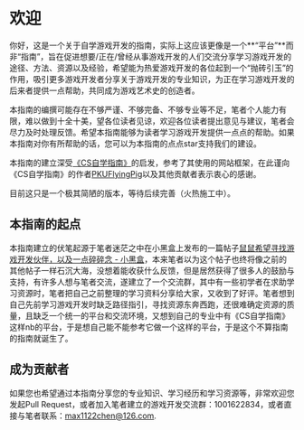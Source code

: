 # 欢迎

你好，这是一个关于自学游戏开发的指南，实际上这应该更像是一个**“平台”**而非“指南”，旨在促进想要/正在/曾经从事游戏开发的人们交流分享学习游戏开发的途径、方法、资源以及经验，希望能为热爱游戏开发的各位起到一个“抛砖引玉”的作用，吸引更多游戏开发者分享关于游戏开发的专业知识，为正在学习游戏开发的后来者提供一点帮助，共同成为游戏艺术史的创造者。

本指南的编撰可能存在不够严谨、不够完备、不够专业等不足，笔者个人能力有限，难以做到十全十美，望各位读者见谅，欢迎各位读者提出意见与建议，笔者会尽力及时处理反馈。希望本指南能够为读者学习游戏开发提供一点点的帮助。如果本指南对你有所帮助的话，您可以为本指南的点点star支持我们的建设。

本指南的建立深受[《CS自学指南》](https://csdiy.wiki/)的启发，参考了其使用的网站框架，在此谨向《CS自学指南》的作者[PKUFlyingPig](https://github.com/PKUFlyingPig)以及其他贡献者表示衷心的感谢。



目前这只是一个极其简陋的版本，等待后续完善（火热施工中）。



## 本指南的起点

本指南建立的伏笔起源于笔者迷茫之中在小黑盒上发布的一篇帖子[鼠鼠希望寻找游戏开发伙伴，以及一点碎碎念 - 小黑盒](https://www.xiaoheihe.cn/app/bbs/link/166517342)，本来笔者以为这个帖子也终将像之前的其他帖子一样石沉大海，没想着能收获什么反馈，但是居然获得了很多人的鼓励与支持，有许多人想与笔者交流，遂建立了一个交流群，其中有一些初学者在求助学习资源时，笔者把自己之前整理的学习资料分享给大家，又收到了好评。笔者想到自己先前学习游戏开发时缺乏路径指引，寻找资源东奔西跑，还很难确定资源的质量，且缺乏一个统一的平台和交流环境，又想到自己的专业中有《CS自学指南》这样nb的平台，于是想自己能不能参考它做一个这样的平台，于是这个不算指南的指南就诞生了。



## 成为贡献者

如果您也希望通过本指南分享您的专业知识、学习经历和学习资源等，非常欢迎您发起Pull Request，或者加入笔者建立的游戏开发交流群：1001622834，或者直接与笔者联系：max1122chen@126.com. 

